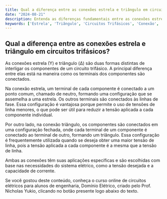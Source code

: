 ```yaml
---
title: Qual a diferença entre as conexões estrela e triângulo em circuitos trifásicos?
date: "2024-08-21"
description: Entenda as diferenças fundamentais entre as conexões estrela e triângulo em circuitos trifásicos.
keywords: ['Estrela', 'Triângulo', 'Circuitos Trifásicos', 'Conexão', 'Engenharia Elétrica']
---
```


## Qual a diferença entre as conexões estrela e triângulo em circuitos trifásicos?

As conexões estrela (Y) e triângulo (Δ) são duas formas distintas de interligar os componentes de um circuito trifásico. A principal diferença entre elas está na maneira como os terminais dos componentes são conectados.

Na conexão estrela, um terminal de cada componente é conectado a um ponto comum, chamado de neutro, formando uma configuração que se assemelha a uma estrela. Os outros terminais são conectados às linhas de fase. Essa configuração é vantajosa porque permite o uso de tensões de linha menores, o que pode ser útil para reduzir a tensão aplicada a cada componente individual.

Por outro lado, na conexão triângulo, os componentes são conectados em uma configuração fechada, onde cada terminal de um componente é conectado ao terminal de outro, formando um triângulo. Essa configuração é frequentemente utilizada quando se deseja obter uma maior tensão de linha, pois a tensão aplicada a cada componente é a mesma que a tensão de linha.

Ambas as conexões têm suas aplicações específicas e são escolhidas com base nas necessidades do sistema elétrico, como a tensão desejada e a capacidade de corrente.

Se você gostou deste conteúdo, conheça o curso online de circuitos elétricos para alunos de engenharia, Domínio Elétrico, criado pelo Prof. Nicholas Yukio, clicando no botão presente logo abaixo do texto.